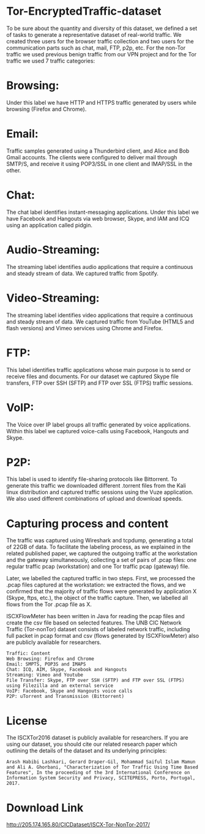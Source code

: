# Tor-EncryptedTraffic-dataset
To be sure about the quantity and diversity of this dataset, we defined a set of tasks to generate a representative dataset of real-world traffic. We created three users for the browser traffic collection and two users for the communication parts such as chat, mail, FTP, p2p, etc. For the non-Tor traffic we used previous benign traffic from our VPN project and for the Tor traffic we used 7 traffic categories:

# Browsing:
Under this label we have HTTP and HTTPS traffic generated by users while browsing (Firefox and Chrome).
# Email: 
Traffic samples generated using a Thunderbird client, and Alice and Bob Gmail accounts. The clients were configured to deliver mail through SMTP/S, and receive it using POP3/SSL in one client and IMAP/SSL in the other.

# Chat: 
The chat label identifies instant-messaging applications. Under this label we have Facebook and Hangouts via web browser, Skype, and IAM and ICQ using an application called pidgin.

# Audio-Streaming: 
The streaming label identifies audio applications that require a continuous and steady stream of data. We captured traffic from Spotify.

# Video-Streaming: 
The streaming label identifies video applications that require a continuous and steady stream of data. We captured traffic from YouTube (HTML5 and flash versions) and Vimeo services using Chrome and Firefox.

# FTP: 
This label identifies traffic applications whose main purpose is to send or receive files and documents. For our dataset we captured Skype file transfers, FTP over SSH (SFTP) and FTP over SSL (FTPS) traffic sessions.

# VoIP: 
The Voice over IP label groups all traffic generated by voice applications. Within this label we captured voice-calls using Facebook, Hangouts and Skype.

# P2P: 
This label is used to identify file-sharing protocols like Bittorrent. To generate this traffic we downloaded different .torrent files from the Kali linux distribution and captured traffic sessions using the Vuze application. We also used different combinations of upload and download speeds.

# Capturing process and content
The traffic was captured using Wireshark and tcpdump, generating a total of 22GB of data. To facilitate the labeling process, as we explained in the related published paper, we captured the outgoing traffic at the workstation and the gateway simultaneously, collecting a set of pairs of .pcap files: one regular traffic pcap (workstation) and one Tor traffic pcap (gateway) file.

Later, we labelled the captured traffic in two steps. First, we processed the .pcap files captured at the workstation: we extracted the flows, and we confirmed that the majority of traffic flows were generated by application X (Skype, ftps, etc.), the object of the traffic capture. Then, we labelled all flows from the Tor .pcap file as X.

ISCXFlowMeter has been written in Java for reading the pcap files and create the csv file based on selected features. The UNB CIC Network Traffic (Tor-nonTor) dataset consists of labeled network traffic, including full packet in pcap format and csv (flows generated by ISCXFlowMeter) also are publicly available for researchers.

    Traffic: Content
    Web Browsing: Firefox and Chrome
    Email: SMPTS, POP3S and IMAPS
    Chat: ICQ, AIM, Skype, Facebook and Hangouts
    Streaming: Vimeo and Youtube
    File Transfer: Skype, FTP over SSH (SFTP) and FTP over SSL (FTPS) using Filezilla and an external service
    VoIP: Facebook, Skype and Hangouts voice calls
    P2P: uTorrent and Transmission (Bittorrent)

# License
The ISCXTor2016 dataset is publicly available for researchers. If you are using our dataset, you should cite our related research paper which outlining the details of the dataset and its underlying principles:

    Arash Habibi Lashkari, Gerard Draper-Gil, Mohammad Saiful Islam Mamun and Ali A. Ghorbani, "Characterization of Tor Traffic Using Time Based Features", In the proceeding of the 3rd International Conference on Information System Security and Privacy, SCITEPRESS, Porto, Portugal, 2017.

# Download Link
http://205.174.165.80/CICDataset/ISCX-Tor-NonTor-2017/
